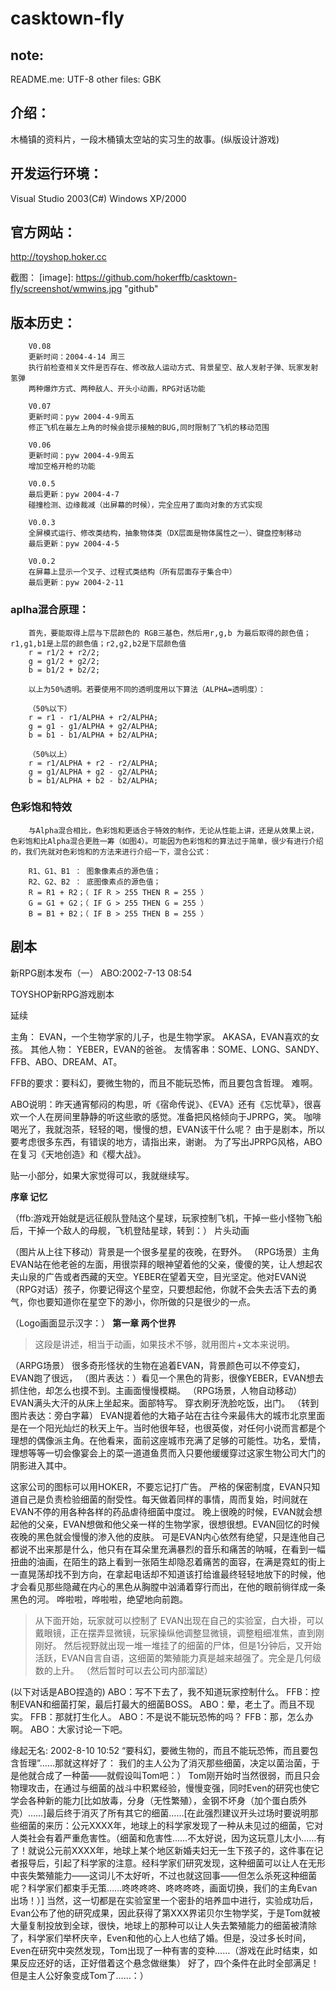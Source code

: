 casktown-fly
============

note:
------
README.me: UTF-8
other files: GBK

介绍：
------
木桶镇的资料片，一段木桶镇太空站的实习生的故事。(纵版设计游戏)

开发运行环境：
------
Visual Studio 2003(C#)
Windows XP/2000

官方网站：
------
http://toyshop.hoker.cc

截图：
[image]: https://github.com/hokerffb/casktown-fly/screenshot/wmwins.jpg "github"  


版本历史：
------
        V0.08
        更新时间：2004-4-14 周三
        执行前检查相关文件是否存在、修改敌人运动方式、背景星空、敌人发射子弹、玩家发射氢弹
        两种爆炸方式、两种敌人、开头小动画，RPG对话功能

        V0.07
        更新时间：pyw 2004-4-9周五
        修正飞机在最左上角的时候会提示接触的BUG,同时限制了飞机的移动范围

        V0.06
        更新时间：pyw 2004-4-9周五
        增加空格开枪的功能

        V0.0.5
        最后更新：pyw 2004-4-7
        碰撞检测、边缘裁减（出屏幕的时候），完全应用了面向对象的方式实现

        V0.0.3
        全屏模式运行、修改类结构，抽象物体类（DX层面是物体属性之一）、键盘控制移动
        最后更新：pyw 2004-4-5

        V0.0.2
        在屏幕上显示一个叉子、过程式类结构（所有层面存于集合中）
        最后更新：pyw 2004-2-11
	
	
### aplha混合原理：
        首先，要能取得上层与下层颜色的 RGB三基色，然后用r,g,b 为最后取得的颜色值；r1,g1,b1是上层的颜色值；r2,g2,b2是下层颜色值
        r = r1/2 + r2/2;
        g = g1/2 + g2/2;
        b = b1/2 + b2/2;

        以上为50%透明。若要使用不同的透明度用以下算法（ALPHA=透明度）：

        （50%以下）
        r = r1 - r1/ALPHA + r2/ALPHA;
        g = g1 - g1/ALPHA + g2/ALPHA;
        b = b1 - b1/ALPHA + b2/ALPHA;

        （50%以上）
        r = r1/ALPHA + r2 - r2/ALPHA;
        g = g1/ALPHA + g2 - g2/ALPHA;
        b = b1/ALPHA + b2 - b2/ALPHA;


### 色彩饱和特效
        与Alpha混合相比，色彩饱和更适合于特效的制作，无论从性能上讲，还是从效果上说，色彩饱和比Alpha混合更胜一筹（如图4）。可能因为色彩饱和的算法过于简单，很少有进行介绍的，我们先就对色彩饱和的方法来进行介绍一下，混合公式：

        R1、G1、B1 ： 图象像素点的源色值；
        R2、G2、B2 ： 底图像素点的源色值；
        R = R1 + R2；（ IF R > 255 THEN R = 255 ）
        G = G1 + G2；（ IF G > 255 THEN G = 255 ）
        B = B1 + B2；（ IF B > 255 THEN B = 255 ）


剧本
------
新RPG剧本发布（一）
ABO:2002-7-13 08:54

TOYSHOP新RPG游戏剧本 

延续 

主角： 
        EVAN，一个生物学家的儿子，也是生物学家。 
        AKASA，EVAN喜欢的女孩。 
        其他人物： 
        YEBER，EVAN的爸爸。 
        友情客串：SOME、LONG、SANDY、FFB、ABO、DREAM、AT。 

FFB的要求：要科幻，要微生物的，而且不能玩恐怖，而且要包含哲理。 
难啊。 

ABO说明：昨天通宵郁闷的构思，听《宿命传说》、《EVA》还有《忘忧草》，很喜欢一个人在房间里静静的听这些歌的感觉。准备把风格倾向于JPRPG，笑。 
咖啡喝光了，我就泡茶，轻轻的喝，慢慢的想，EVAN该干什么呢？ 
由于是剧本，所以要考虑很多东西，有错误的地方，请指出来，谢谢。 
为了写出JPRPG风格，ABO在复习《天地创造》和《樱大战》。 

贴一小部分，如果大家觉得可以，我就继续写。 


**序章 记忆**


（ffb:游戏开始就是远征舰队登陆这个星球，玩家控制飞机，干掉一些小怪物飞船后，干掉一个敌人的母舰，飞机登陆星球，转到：）
</b>片头动画</b>

（图片从上往下移动）背景是一个很多星星的夜晚，在野外。
（RPG场景）主角EVAN站在他老爸的左面，用很崇拜的眼神望着他的父亲，傻傻的笑，让人想起农夫山泉的广告或者西藏的天空。YEBER在望着天空，目光坚定。他对EVAN说
（RPG对话）孩子，你要记得这个星空，只要想起他，你就不会失去活下去的勇气，你也要知道你在星空下的渺小，你所做的只是很少的一点。 

（Logo画面显示汉字：）
**第一章 两个世界**


>这段是讲述，相当于动画，如果技术不够，就用图片+文本来说明。

（ARPG场景）
很多奇形怪状的生物在追着EVAN，背景颜色可以不停变幻，EVAN跑了很远，
（图片表达：）看见一个黑色的背影，很像YEBER，EVAN想去抓住他，却怎么也摸不到。主画面慢慢模糊。 
（RPG场景，人物自动移动）
EVAN满头大汗的从床上坐起来。面部特写。 
穿衣刷牙洗脸吃饭，出门。 
（转到图片表达：旁白字幕）
EVAN提着他的大箱子站在古往今来最伟大的城市北京里面是在一个阳光灿烂的秋天上午。当时他很年轻，也很英俊，对任何小说而言都是个理想的偶像派主角。在他看来，面前这座城市充满了足够的可能性。功名，爱情，理想等等一切会像宴会上的菜一道道鱼贯而入只要他缓缓穿过这家生物公司大门的阴影进入其中。 

这家公司的图标可以用HOKER，不要忘记打广告。 
严格的保密制度，EVAN只知道自己是负责检验细菌的耐受性。每天做着同样的事情，周而复始，时间就在EVAN不停的用各种各样的药品虐待细菌中度过。 
晚上很晚的时候，EVAN就会想起他的父亲，EVAN想做和他父亲一样的生物学家，很想很想。EVAN回忆的时候夜晚的黑色就会慢慢的渗入他的皮肤。 
可是EVAN内心依然有绝望，只是连他自己都说不出来那是什么，他只有在耳朵里充满暴烈的音乐和痛苦的呐喊，在看到一幅扭曲的油画，在陌生的路上看到一张陌生却隐忍着痛苦的面容，在满是霓虹的街上一直晃荡却找不到方向，在拿起电话却不知道该打给谁最终轻轻地放下的时候，他才会看见那些隐藏在内心的黑色从胸膛中汹涌着穿行而出，在他的眼前徜徉成一条黑色的河。 
哗啦啦，哗啦啦，绝望地向前跑。 

>从下面开始，玩家就可以控制了
EVAN出现在自己的实验室，白大褂，可以戴眼镜，正在摆弄显微镜，玩家操纵他调整显微镜，调整粗细准焦，直到刚刚好。 
然后视野就出现一堆一堆挂了的细菌的尸体，但是1分钟后，又开始活跃，EVAN自言自语，这细菌的繁殖能力真是越来越强了。完全是几何级数的上升。 
（然后暂时可以去公司内部溜跶）

(以下对话是ABO捏造的)
        ABO：写不下去了，我不知道玩家控制什么。 
        FFB：控制EVAN和细菌打架，最后打最大的细菌BOSS。 
        ABO：晕，老土了。而且不现实。 
        FFB：那就打生化人。 
        ABO：不是说不能玩恐怖的吗？ 
        FFB：那，怎么办啊。 
        ABO：大家讨论一下吧。 



缘起无名:
2002-8-10 10:52
 “要科幻，要微生物的，而且不能玩恐怖，而且要包含哲理”……那就这样好了： 
    我们的主人公为了消灭那些细菌，决定以菌治菌，于是他就合成了一种菌——就假设叫Tom吧：） 
    Tom刚开始时当然很弱，而且只会物理攻击，在通过与细菌的战斗中积累经验，慢慢变强，同时Even的研究也使它学会各种新的能力[比如放毒，分身（无性繁殖），金钢不坏身（加个蛋白质外壳）……]最后终于消灭了所有其它的细菌……[在此强烈建议开头过场时要说明那些细菌的来历：公元XXXX年，地球上的科学家发现了一种从未见过的细菌，它对人类社会有着严重危害性。（细菌和危害性……不太好说，因为这玩意儿太小……有了！就说公元前XXXX年，地球上某个地区新婚夫妇无一生下孩子的，这件事在记者报导后，引起了科学家的注意。经科学家们研究发现，这种细菌可以让人在无形中丧失繁殖能力——这词儿不太好听，不过也就这回事——但怎么杀死这种细菌呢？科学家们都束手无策……咚咚咚咚、咚咚咚咚，画面切换，我们的主角Evan出场！）] 
    当然，这一切都是在实验室里一个密卦的培养皿中进行，实验成功后，Evan公布了他的研究成果，因此获得了第XXX界诺贝尔生物学奖，于是Tom就被大量复制投放到全球，很快，地球上的那种可以让人失去繁殖能力的细菌被清除了，科学家们举杯庆辛，Even和他的心上人也结了婚。但是，没过多长时间，Even在研究中突然发现，Tom出现了一种有害的变种……（游戏在此时结束，如果反应还好的话，正好借着这个悬念做继集） 
    好了，四个条件在此时全部满足！ 
    但是主人公好象变成Tom了……：） 
